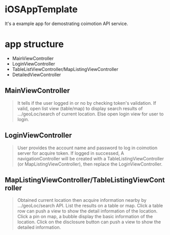 iOSAppTemplate
==============
It's a example app for demostrating coimotion API service.

# app structure
* MainViewController 
* LoginViewController
* TableListViewController/MapListingViewController
* DetailedViewController
                                               
## MainViewController
> It tells if the user logged in or no by checking token's validation. If valid, open list view (table/map) to display
> search results of .../geoLoc/search of current location. Else open login view for user to login.
  
## LoginViewController
> User provides the account name and password to log in coimotion server for acquire token.
> If logged in successed, A navigationController will be created with a TableListingViewController 
> (or MapListingViewController), then replace the LoginViewController.
  
## MapListingViewController/TableListingViewController
> Obtained current location then acquire information nearby by .../geoLoc/search API. 
> List the results on a table or map. Click a table row can push a view to show the detail 
> information of the location. Click a pin on map, a bubble display the basic information of the location.
> Click on the disclosure button can push a view to show the detailed information.
